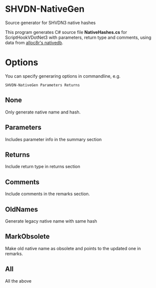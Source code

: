 # SHVDN-NativeGen
Source generator for SHVDN3 native hashes

This program generates C# source file **NativeHashes.cs** for ScriptHookVDotNet3 with parameters, return type and comments,
using data from [alloc8r's nativedb](https://github.com/alloc8or/gta5-nativedb-data/).

# Options 

You can specify generaring options in commandline, e.g.
```
SHVDN-NativeGen Parameters Returns
```


## None 
Only generate native name and hash.

## Parameters 
Includes parameter info in the summary section

## Returns 
Include return type in returns section

## Comments 
Include comments in the remarks section.

## OldNames 
Generate legacy native name with same hash

## MarkObsolete 
Make old native name as obsolete and points to the updated one in remarks. 

## All 
All the above
